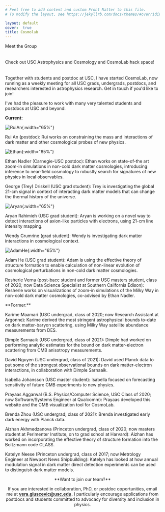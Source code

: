 ```yaml
---
# Feel free to add content and custom Front Matter to this file.
# To modify the layout, see https://jekyllrb.com/docs/themes/#overriding-theme-defaults

layout: default
cover:  true
title: Cosmolab
---
```


<p style="margin-bottom: 35px">
Meet the Group
<p style="margin-bottom: 35px">
Check out USC Astrophysics and Cosmology and CosmoLab hack space!
<p>
Together with students and postdoc at USC, I have started CosmoLab, now running as a weekly meeting for all USC grads, undergrads, postdocs, and researchers interested in astrophysics research. Get in touch if you'd like to join!

<p>
I've had the pleasure to work with many very talented students and postdocs at USC and beyond.
<p>

**Current:**

![RuiAn]({{veragluscevic.github.io}}/assets/img/RuiAn.jpg){:width="65%"}
<p>
Rui An (postdoc): Rui works on constraining the mass and interactions of dark matter and other cosmological probes of new physics.


![Ethan]({{veragluscevic.github.io}}/assets/img/EthanNadler.jpg){:width="65%"} 

<p>
Ethan Nadler (Carnegie-USC postdoc): Ethan works on state-of-the art zoom-in simulations in non-cold dark matter cosmologies, introducing inference to near-field cosmology to robustly search for signatures of new physics in local observables.
<p>
George (Trey) Driskell (USC grad student): Trey is investigating the global 21-cm signal in context of interacting dark matter models that can change the thermal history of the universe.


![Aryan]({{veragluscevic.github.io}}/assets/img/AryanRahimieh.jpg){:width="65%"}

<p>
Aryan Rahimieh (USC grad student): Aryan is working on a novel way to detect interactions of axion-like particles with electrons, using 21-cm line intensity mapping. 
<p>
Wendy Crumrine (grad student): Wendy is investigating dark matter interactions in cosmological context.
<p>

![AdamHe]({{veragluscevic.github.io}}/assets/img/AdameHe.jpg){:width="65%"}

Adam He (USC grad student): Adam is using the effective theory of structure formation to enable calculation of non-linear evolution of cosmological perturbations in non-cold dark matter cosmologies.
<p>
Resherle Verna (post-bacc student and former USC masters student, class of 2020; now Data Science Specialist at Southern California Edison): Resherle works on visualizations of zoom-in simulations of the Milky Way in non-cold dark matter cosmologies, co-advised by Ethan Nadler.
 <p>
**Former:**
<p>
Karime Maamari (USC undergrad, class of 2020; now Research Assistant at Argonne): Karime derived the most stringent astrophysical bounds to-date on dark matter-baryon scattering, using Milky Way satellite abundance measurements from DES.
<p>
Dimple Sarnaaik (USC undergrad, class of 2021): Dimple had worked on performing analytic estimates for the bound on dark matter-electron scattering from CMB anisotropy measurements.
<p>
David Nguyen (USC undergrad, class of 2021):  David used Planck data to put some of the strongest observational bounds on dark matter-electron interactions, in collaboration with Dimple Sarnaaik.
<p>
Isabella Johansson (USC master student): Isabella focused on forecasting sensitivity of future CMB experiments to new physics.
<p>
Prayaas Aggarwal (B.S. Physics/Computer Science, USC Class of 2020; now Software/Systems Engineer at Qualcomm): Prayaas  developed this website and the CMB visualization tool for CosmoLab.
<p>
Brenda Zhou (USC undergrad, class of 2021): Brenda investigated early dark energy with Planck data.
<p>
Aizhan Akhmedzanova (Princeton undergrad, class of 2020; now masters student at Perimenter Institute, on to grad school at Harvard): Aizhan has worked on incorporating the effective theory of structure formation into the Boltzmann code CLASS.
<p>
Katelyn Neese (Princeton undergrad, class of 2017; now Metrology Engineer at Newport News Shipbuilding): Katelyn has looked at how annual modulation signal in dark matter direct detection experiments can be used to distinguish dark matter models.
</p>

<p>

<div align="center">
**Want to join our team?**
<div>

<p>

If you are interested in collaboration, PhD, or postdoc opportunities, email me at **vera.gluscevic@usc.edu.** I particularly encourage applications from postdocs and students committed to advocacy for diversity and inclusion in physics.
</p>




